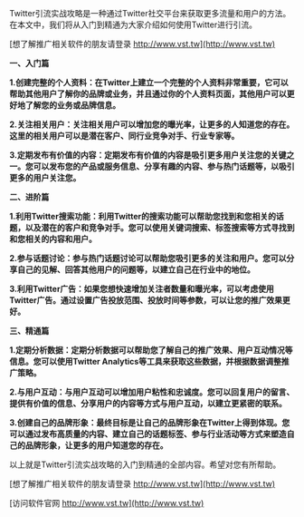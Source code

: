 Twitter引流实战攻略是一种通过Twitter社交平台来获取更多流量和用户的方法。在本文中，我们将从入门到精通为大家介绍如何使用Twitter进行引流。

[想了解推广相关软件的朋友请登录 http://www.vst.tw](http://www.vst.tw)

**一、入门篇**

**1.创建完整的个人资料：在Twitter上建立一个完整的个人资料非常重要，它可以帮助其他用户了解你的品牌或业务，并且通过你的个人资料页面，其他用户可以更好地了解您的业务或品牌信息。**

**2.关注相关用户：关注相关用户可以增加您的曝光率，让更多的人知道您的存在。这里的相关用户可以是潜在客户、同行业竞争对手、行业专家等。**

**3.定期发布有价值的内容：定期发布有价值的内容是吸引更多用户关注您的关键之一。您可以发布您的产品或服务信息、分享有趣的内容、参与热门话题等，以吸引更多的用户关注您。**

**二、进阶篇**

**1.利用Twitter搜索功能：利用Twitter的搜索功能可以帮助您找到和您相关的话题，以及潜在的客户和竞争对手。您可以使用关键词搜索、标签搜索等方式寻找到和您相关的内容和用户。**

**2.参与话题讨论：参与热门话题讨论可以帮助您吸引更多的关注和用户。您可以分享自己的见解、回答其他用户的问题等，以建立自己在行业中的地位。**

**3.利用Twitter广告：如果您想快速增加关注者数量和曝光率，可以考虑使用Twitter广告。通过设置广告投放范围、投放时间等参数，可以让您的推广效果更好。**

**三、精通篇**

**1.定期分析数据：定期分析数据可以帮助您了解自己的推广效果、用户互动情况等信息。您可以使用Twitter Analytics等工具来获取这些数据，并根据数据调整推广策略。**

**2.与用户互动：与用户互动可以增加用户粘性和忠诚度。您可以回复用户的留言、提供有价值的信息、分享用户的内容等方式与用户互动，以建立更紧密的联系。**

**3.创建自己的品牌形象：最终目标是让自己的品牌形象在Twitter上得到体现。您可以通过发布高质量的内容、建立自己的话题标签、参与行业活动等方式来塑造自己的品牌形象，让更多的用户知道您的存在。**

以上就是Twitter引流实战攻略的入门到精通的全部内容。希望对您有所帮助。

[想了解推广相关软件的朋友请登录 http://www.vst.tw](http://www.vst.tw)


[访问软件官网 http://www.vst.tw](http://www.vst.tw)
